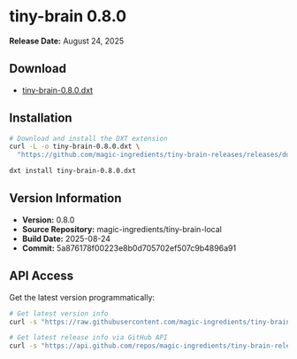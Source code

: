 # tiny-brain 0.8.0

**Release Date:** August 24, 2025

## Download
- [tiny-brain-0.8.0.dxt]()

## Installation
```bash
# Download and install the DXT extension
curl -L -o tiny-brain-0.8.0.dxt \
  "https://github.com/magic-ingredients/tiny-brain-releases/releases/download/v0.8.0/tiny-brain-0.8.0.dxt"

dxt install tiny-brain-0.8.0.dxt
```

## Version Information
- **Version:** 0.8.0
- **Source Repository:** magic-ingredients/tiny-brain-local
- **Build Date:** 2025-08-24
- **Commit:** 5a876178f00223e8b0d705702ef507c9b4896a91

## API Access
Get the latest version programmatically:
```bash
# Get latest version info
curl -s "https://raw.githubusercontent.com/magic-ingredients/tiny-brain-releases/main/latest/version.json"

# Get latest release info via GitHub API
curl -s "https://api.github.com/repos/magic-ingredients/tiny-brain-releases/releases/latest"
```
